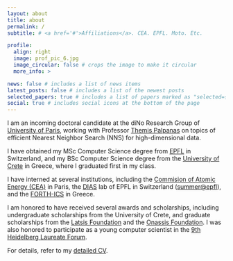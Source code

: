 ```yaml
---
layout: about
title: about
permalink: /
subtitle: # <a href='#'>Affiliations</a>. CEA. EPFL. Moto. Etc.

profile:
  align: right
  image: prof_pic_6.jpg
  image_circular: false # crops the image to make it circular
  more_info: > 

news: false # includes a list of news items
latest_posts: false # includes a list of the newest posts
selected_papers: true # includes a list of papers marked as "selected={true}"
social: true # includes social icons at the bottom of the page
---
```


I am an incoming doctoral candidate at the diNo Research Group of [University of Paris](https://u-paris.fr/en/), 
working with Professor [Themis Palpanas](https://helios2.mi.parisdescartes.fr/~themisp/) on topics of efficient Nearest Neighbor Search (NNS) for high-dimensional data. 

I have obtained my MSc Computer Science degree from [EPFL](https://www.epfl.ch/en/) in Switzerland, 
and my BSc Computer Science degree from the [University of Crete](https://www.csd.uoc.gr/CSD/index.jsp?lang=en) in Greece, where I graduated first in my class.

I have interned at several institutions, including the [Commision of Atomic Energy (CEA)](https://www.cea.fr/) in Paris, 
the [DIAS](https://www.epfl.ch/labs/dias/) lab of EPFL in Switzerland ([summer@epfl](https://summer.epfl.ch/)), 
and the [FORTH-ICS](https://www.forth.gr/en/home/) in Greece.

I am honored to have received several awards and scholarships, including undergraduate scholarships from the University of Crete, 
and graduate scholarships from the [Latsis Foundation](https://www.latsis-foundation.org/eng) and the [Onassis Foundation](https://www.onassis.org). 
I was also honored to participate as a young computer scientist in the [9th Heidelberg Laureate Forum](https://www.heidelberg-laureate-forum.org/forum/9th-hlf-2022.html).

For details, refer to my [detailed CV](https://mchatzakis.github.io/assets/pdf/cv.pdf).
